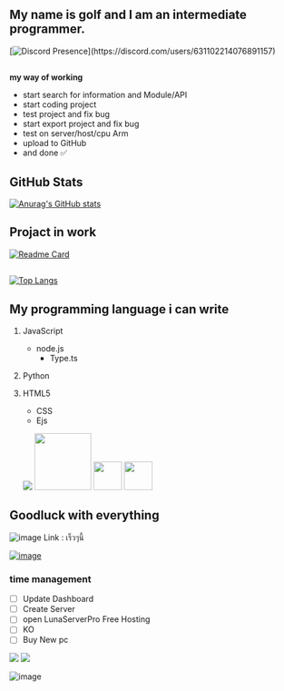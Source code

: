 ## My name is golf and I am an intermediate programmer.
[![Discord Presence](https://lanyard.cnrad.dev/api/631102214076891157?theme=:dark&borderRadius=:10px&idleMessage=If%20not%20AFK,%20it%20means%20I%27m%20free.)](https://discord.com/users/631102214076891157)
##
__my way of working__
- start search for information and Module/API
 - start coding project
  - test project and fix bug
  - start export project and fix bug
  - test on server/host/cpu Arm
 - upload to GitHub
- and done ✅

## GitHub Stats
[![Anurag's GitHub stats](https://github-readme-stats.vercel.app/api?username=KCCHDEV&show_icons=true&theme=dracula)](https://github.com/KCCHDEV)
## Projact in work
[![Readme Card](https://github-readme-stats.vercel.app/api/pin/?username=KCCHDEV&repo=Qwakeactyl-LunaServerPro-2&theme=dracula)](https://github.com/KCCHDEV/Qwakeactyl-LunaServerPro-2)
##
[![Top Langs](https://github-readme-stats.vercel.app/api/top-langs/?username=anuraghazra&theme=dracula)](https://github.com/KCCHDEV)
## My programming language i can write

 1. JavaScript
    - node.js
      - Type.ts
 2. Python
 3. HTML5
    - CSS
    - Ejs

    <img src="https://img.icons8.com/color/48/000000/javascript.png"/>  <img src="https://cdn.discordapp.com/attachments/916988679698911353/946766067496280084/522e6bc1a11d1726a35f81cbd979395f-removebg-preview_1.png" width="100 px"/>  <img src="https://media.discordapp.net/attachments/950770133972971558/993335512976871546/unknown.png" width="50 px"/> <img src="https://media.discordapp.net/attachments/950770133972971558/993334995080990720/unknown.png" width="50 px"/>

## Goodluck with everything 


![image](https://media.discordapp.net/attachments/950770133972971558/995369921900974241/standard_4.gif)
Link : เร็วๆนี้

[![image](https://media.discordapp.net/attachments/950770133972971558/995369930688036985/standard_1.gif)](https://dal-website.snowiechandeveloper.repl.co/)


### time management
- [ ] Update Dashboard
- [ ] Create Server
- [ ] open LunaServerPro Free Hosting
- [ ] KO
- [ ] Buy New pc

<a href="https://www.youtube.com/channel/UCCwhaAbi3t6WthXOQaakYEw" target="_blank"><img src="https://img.shields.io/badge/YouTube-FF0000?style=for-the-badge&logo=youtube&logoColor=white" target="_blank"></a>
<a href="https://discord.gg/EGMT4d99zg" target="_blank"><img src="https://img.shields.io/badge/Discord-5865F2?style=for-the-badge&logo=discord&logoColor=white" target="_blank"></a>

![image](https://images7.alphacoders.com/116/thumb-1920-1161810.jpg)

